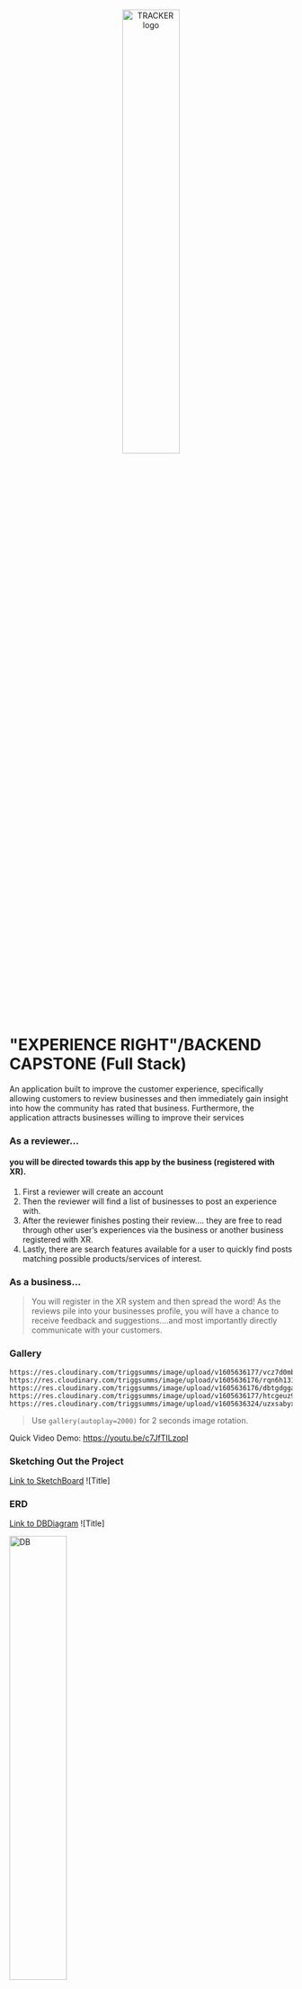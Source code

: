 
<br/>
<p align="center">
    <a >
        <img width="45%" src="https://res.cloudinary.com/triggsumms/image/upload/v1604285119/kfm7cqjg5hh5o3fcdwlb.gif"  alt="TRACKER logo">
    </a>
</p>

<br/>

# "EXPERIENCE RIGHT"/BACKEND CAPSTONE (Full Stack)

An application built to improve the customer experience, specifically allowing customers to review businesses and then immediately gain insight into how the community has rated that business. Furthermore, the application attracts businesses willing to improve their services

### As a reviewer...
#### you will be directed towards this app by the business (registered with XR). 
> 
1. First a reviewer will create an account 
2. Then the reviewer will find a list of businesses to post an experience with. 
3. After the reviewer finishes posting their review.... they are free to read through other user’s experiences via the business or another business registered with XR.
4. Lastly, there are search features available for a user to quickly find posts matching possible products/services of interest. 

### As a business...
>You will register in the XR system and then spread the word! 
As the reviews pile into your businesses profile, you will have a chance to receive feedback and suggestions….and most importantly directly communicate with your customers. 

### Gallery
```gallery(autoplay=2000)
https://res.cloudinary.com/triggsumms/image/upload/v1605636177/vcz7d0mbwbngs9a4gusm.png/1024x600
https://res.cloudinary.com/triggsumms/image/upload/v1605636176/rqn6h1313vqydwuu2pyn.png/1024x600
https://res.cloudinary.com/triggsumms/image/upload/v1605636176/dbtgdggavn1cniweaqcj.png/1024x600
https://res.cloudinary.com/triggsumms/image/upload/v1605636177/htcgeuz9pi3pymtz6wbj.png/1024x600
https://res.cloudinary.com/triggsumms/image/upload/v1605636324/uzxsabyxpcc1cv3oh8bl.png/1024x600
```
> Use `gallery(autoplay=2000)` for 2 seconds image rotation.


Quick Video Demo: https://youtu.be/c7JfTILzopI

### Sketching Out the Project 
[Link to SketchBoard](https://sketchboard.me/BCofWoKCUoAq)
![Title]


### ERD
[Link to DBDiagram](https://dbdiagram.io/d/5f91b7b53a78976d7b78c927)
![Title]
<p align="left">
    <a >
        <img width="45%" src="https://res.cloudinary.com/triggsumms/image/upload/v1603575585/de1rup2jmwk7jnha6slp.png"  alt="DB">
    </a>
</p>

